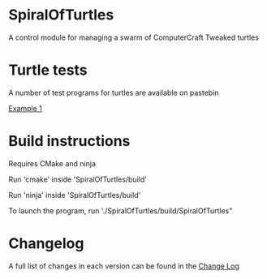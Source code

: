 # SpiralOfTurtles

A control module for managing a swarm of ComputerCraft Tweaked turtles

# Turtle tests

A number of test programs for turtles are available on pastebin

[Example 1](https://pastebin.com/X6Gciz79)

# Build instructions

Requires CMake and ninja

Run 'cmake' inside 'SpiralOfTurtles/build'

Run 'ninja' inside 'SpiralOfTurtles/build'

To launch the program, run './SpiralOfTurtles/build/SpiralOfTurtles"

# Changelog

A full list of changes in each version can be found in the [Change Log](changelog.md)